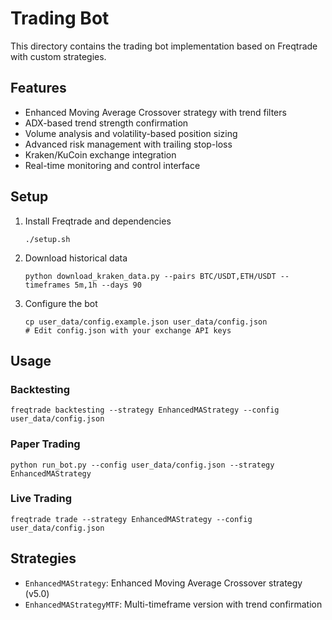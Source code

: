 # Trading Bot

This directory contains the trading bot implementation based on Freqtrade with custom strategies.

## Features

- Enhanced Moving Average Crossover strategy with trend filters
- ADX-based trend strength confirmation
- Volume analysis and volatility-based position sizing
- Advanced risk management with trailing stop-loss
- Kraken/KuCoin exchange integration
- Real-time monitoring and control interface

## Setup

1. Install Freqtrade and dependencies
   ```
   ./setup.sh
   ```

2. Download historical data
   ```
   python download_kraken_data.py --pairs BTC/USDT,ETH/USDT --timeframes 5m,1h --days 90
   ```

3. Configure the bot
   ```
   cp user_data/config.example.json user_data/config.json
   # Edit config.json with your exchange API keys
   ```

## Usage

### Backtesting
```
freqtrade backtesting --strategy EnhancedMAStrategy --config user_data/config.json
```

### Paper Trading
```
python run_bot.py --config user_data/config.json --strategy EnhancedMAStrategy
```

### Live Trading
```
freqtrade trade --strategy EnhancedMAStrategy --config user_data/config.json
```

## Strategies

- `EnhancedMAStrategy`: Enhanced Moving Average Crossover strategy (v5.0)
- `EnhancedMAStrategyMTF`: Multi-timeframe version with trend confirmation 